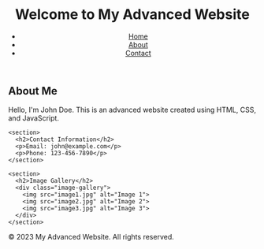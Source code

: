 <!DOCTYPE html>
<html>
<head>
  <title>My Advanced Website</title>
  <link rel="stylesheet" href="styles.css"> <!-- External CSS file -->
  <script src="script.js"></script> <!-- External JavaScript file -->
</head>
<body>
  <header>
    <h1>Welcome to My Advanced Website</h1>
    <nav>
      <ul>
        <li><a href="#">Home</a></li>
        <li><a href="#">About</a></li>
        <li><a href="#">Contact</a></li>
      </ul>
    </nav>
  </header>

  <main>
    <section>
      <h2>About Me</h2>
      <p>Hello, I'm John Doe. This is an advanced website created using HTML, CSS, and JavaScript.</p>
    </section>

    <section>
      <h2>Contact Information</h2>
      <p>Email: john@example.com</p>
      <p>Phone: 123-456-7890</p>
    </section>

    <section>
      <h2>Image Gallery</h2>
      <div class="image-gallery">
        <img src="image1.jpg" alt="Image 1">
        <img src="image2.jpg" alt="Image 2">
        <img src="image3.jpg" alt="Image 3">
      </div>
    </section>
  </main>

  <footer>
    <p>&copy; 2023 My Advanced Website. All rights reserved.</p>
  </footer>
</body>
</html>
